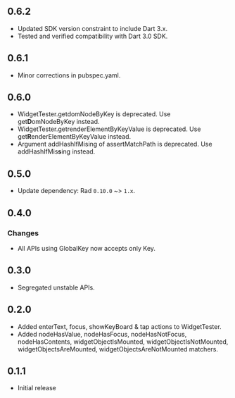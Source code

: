 ## 0.6.2

- Updated SDK version constraint to include Dart 3.x.
- Tested and verified compatibility with Dart 3.0 SDK.

## 0.6.1

- Minor corrections in pubspec.yaml.

## 0.6.0

- WidgetTester.getdomNodeByKey is deprecated. Use get**D**omNodeByKey instead.
- WidgetTester.getrenderElementByKeyValue is deprecated. Use get**R**enderElementByKeyValue instead.
- Argument addHashIfMising of assertMatchPath is deprecated. Use addHashIfMis**s**ing instead.

## 0.5.0

- Update dependency: Rad `0.10.0` ~> `1.x`.

## 0.4.0

### Changes

- All APIs using GlobalKey now accepts only Key.

## 0.3.0

- Segregated unstable APIs.

## 0.2.0

- Added enterText, focus, showKeyBoard & tap actions to WidgetTester.
- Added nodeHasValue, nodeHasFocus, nodeHasNotFocus, nodeHasContents, widgetObjectIsMounted, widgetObjectIsNotMounted, widgetObjectsAreMounted, widgetObjectsAreNotMounted matchers.

## 0.1.1

- Initial release
